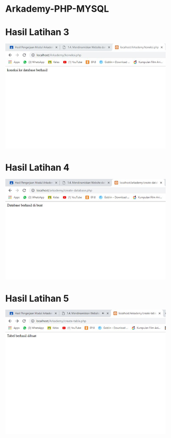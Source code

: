 # Arkademy-PHP-MYSQL
# Hasil Latihan 3
![alt](https://github.com/TalithaSevrillaD/Arkademy-PHP-MYSQL/blob/master/koneksi.JPG?raw=true)
# Hasil Latihan 4
![alt](https://github.com/TalithaSevrillaD/Arkademy-PHP-MYSQL/blob/master/database.JPG?raw=true)
# Hasil Latihan 5
![alt](https://github.com/TalithaSevrillaD/Arkademy-PHP-MYSQL/blob/master/table.JPG?raw=true)
